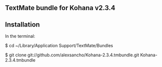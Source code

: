 ## TextMate bundle for Kohana v2.3.4 ##

## Installation ##

In the terminal:

$ cd ~/Library/Application Support/TextMate/Bundles  

$ git clone git://github.com/alexsancho/Kohana-2.3.4.tmbundle.git Kohana-2.3.4.tmbundle
